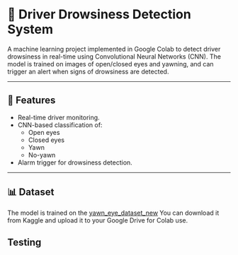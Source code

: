 # 🚗 Driver Drowsiness Detection System

A machine learning project implemented in Google Colab to detect driver drowsiness in real-time using Convolutional Neural Networks (CNN). The model is trained on images of open/closed eyes and yawning, and can trigger an alert when signs of drowsiness are detected.

---

## 📌 Features
- Real-time driver monitoring.
- CNN-based classification of:
  - Open eyes
  - Closed eyes
  - Yawn
  - No-yawn
- Alarm trigger for drowsiness detection.

---

## 📊 Dataset
The model is trained on the [yawn_eye_dataset_new]([https://www.kaggle.com/](https://www.kaggle.com/datasets/serenaraju/yawn-eye-dataset-new/code))  
You can download it from Kaggle and upload it to your Google Drive for Colab use.


## Testing

